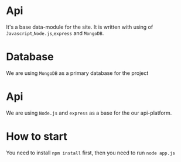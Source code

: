 # Api

It's a base data-module for the site. It is written with using of `Javascript`,`Node.js`,`express` and `MongoDB`.

# Database

We are using `MongoDB` as a primary database for the project

# Api

We are using `Node.js` and `express` as a base for the our api-platform.

# How to start

You need to install `npm install` first, then you need to run `node app.js`
